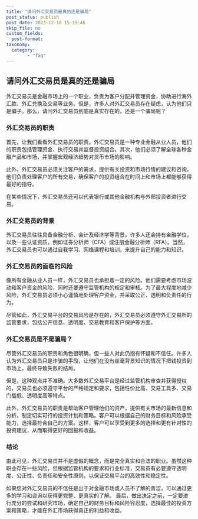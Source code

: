 ```yaml
---
title: "请问外汇交易员是真的还是骗局"
post_status: publish
post_date: 2023-12-10 15:19:46
skip_file: no
custom_fields: 
  post-format: 
taxonomy:
  category:
        - "faq"
---
```


## 请问外汇交易员是真的还是骗局

外汇交易员是金融市场上的一个职业，负责为客户分配并管理资金，协助进行海外汇款、外汇兑换及交易等业务。但是，许多人对外汇交易员存在疑虑，认为他们只是骗子。那么，请问外汇交易员到底是真实存在的，还是一个骗局呢？

### 外汇交易员的职责

首先，让我们看看外汇交易员的职责。外汇交易员是一种专业金融从业人员，他们的职责包括管理资金、执行交易并监督投资组合。其次，他们必须了解全球各种金融产品和市场，并掌握宏观经济趋势对货币市场的影响。

此外，外汇交易员必须关注客户的需求，提供有关投资和市场行情的建议和咨询。他们负责处理客户的所有交易，确保客户的投资组合在时间上和市场上都能够获得最好的指导。

在某些情况下，外汇交易员还可以代表银行或其他金融机构与外部投资者进行交易。

### 外汇交易员的背景

外汇交易员往往具备金融分析、会计及经济学等背景。许多人还会持有金融学位，以及一些认证资质，例如证券分析师（CFA）或注册金融分析师（RFA）。当然，外汇交易员也可以通过自我学习、网络课程和培训，来提升自己的能力和知识。

### 外汇交易员的面临的风险

像所有金融从业人员一样，外汇交易员也承担着一定的风险。他们需要考虑市场波动和客户资金的风险，同时还要遵守监管机构的规定和审核。为了最大程度地减少风险，外汇交易员必须小心谨慎地处理客户资金，并采取公正、透明和负责任的行为。

尽管如此，外汇交易平台的交易风险是存在的，外汇交易员必须遵守外汇交易所的监管要求，包括公开信息、透明度、交易教育和客户保护等方面。

### 外汇交易员是不是骗局？

尽管外汇交易员的职责和角色很明确，但一些人对此仍抱有怀疑和不信任。许多人认为外汇交易员只是诈骗的手段，让他们在没有丝毫背景知识的情况下把钱投资到市场上，最终导致失败的结局。

但是，这种观点并不准确。大多数外汇交易平台是经过监管机构审查并获得授权的，交易员也必须遵守平台的严格规定和要求，包括性价比高、交易工具多、交易门槛低、透明度高等特点。

此外，外汇交易员的职责是帮助客户管理他们的资产，提供有关市场的最新信息和分析，制定切实可行的投资计划和策略。客户可以根据自己的财务目标和风险承受能力，选择最符合自己的方案。这样，客户可以享受到更多的选择和更有针对性的投资建议，从而取得更好的回报和收益。

### 结论

由此可见，外汇交易员并不是虚假的概念，而是完全真实和合法的职业。虽然这种职业存在一些风险，但根据监管机构的要求和行业标准，交易员有必要遵守透明度、公正性、负责任和安全性原则，以保证交易平台的高效性和稳定性。

如果您对外汇交易员的不信任是出于对金融市场或人员不了解的青涩，可以通过更多的学习和咨询以获得更完整、更真实的了解。 最后，做出决定之前，一定要进行充分的尝试和研究市场，确定自己的财务目标和风险容忍度，选择最佳的投资方案和策略，才能在外汇市场获得真正的利益和收益。
